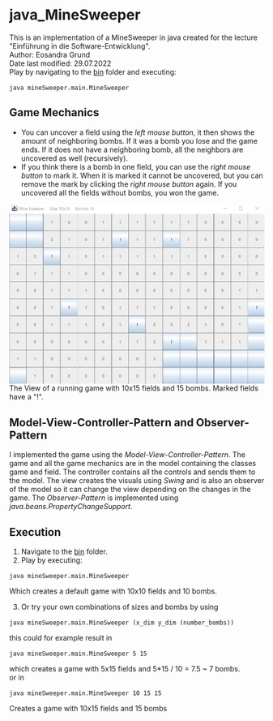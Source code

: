 # java_MineSweeper
This is an implementation of a MineSweeper in java created for the lecture "Einführung in die Software-Entwicklung".<br />
Author: Eosandra Grund <br />
Date last modified: 29.07.2022 <br />
Play by navigating to the [bin](bin) folder and executing:
```
java mineSweeper.main.MineSweeper
```

## Game Mechanics 
* You can uncover a field using the *left mouse button*, it then shows the amount of neighboring bombs. If it was a bomb you lose and the game ends. If it does not have a neighboring bomb, all the neighbors are uncovered as well (recursively). 
* If you think there is a bomb in one field, you can use the *right mouse button* to mark it. When it is marked it cannot be uncovered, but you can remove the mark by clicking the *right mouse button* again. 
If you uncovered all the fields without bombs, you won the game. 
<img src="Images/Gameplay.jpg" align="left" alt="A screenshot of playing the game"/>
The View of a running game with 10x15 fields and 15 bombs. Marked fields have a "!".
<br clear="left"/>

## Model-View-Controller-Pattern and Observer-Pattern
I implemented the game using the _Model-View-Controller-Pattern_. 
The game and all the game mechanics are in the model containing the classes game and field. 
The controller contains all the controls and sends them to the model. 
The view creates the visuals using _Swing_ and is also an observer of the model so it can 
change the view depending on the changes in the game.
The _Observer-Pattern_ is implemented using _java.beans.PropertyChangeSupport_.

## Execution
1. Navigate to the [bin](bin) folder. 
2. Play by executing: 
```
java mineSweeper.main.MineSweeper
```
Which creates a default game with 10x10 fields and 10 bombs.

3. Or try your own combinations of sizes and bombs by using 
```
java mineSweeper.main.MineSweeper (x_dim y_dim (number_bombs))
```
this could for example result in
```
java mineSweeper.main.MineSweeper 5 15
```
which creates a game with 5x15 fields and 5*15 / 10 = 7.5 ~ 7 bombs.<br />
or in
```
java mineSweeper.main.MineSweeper 10 15 15
```
Creates a game with 10x15 fields and 15 bombs
